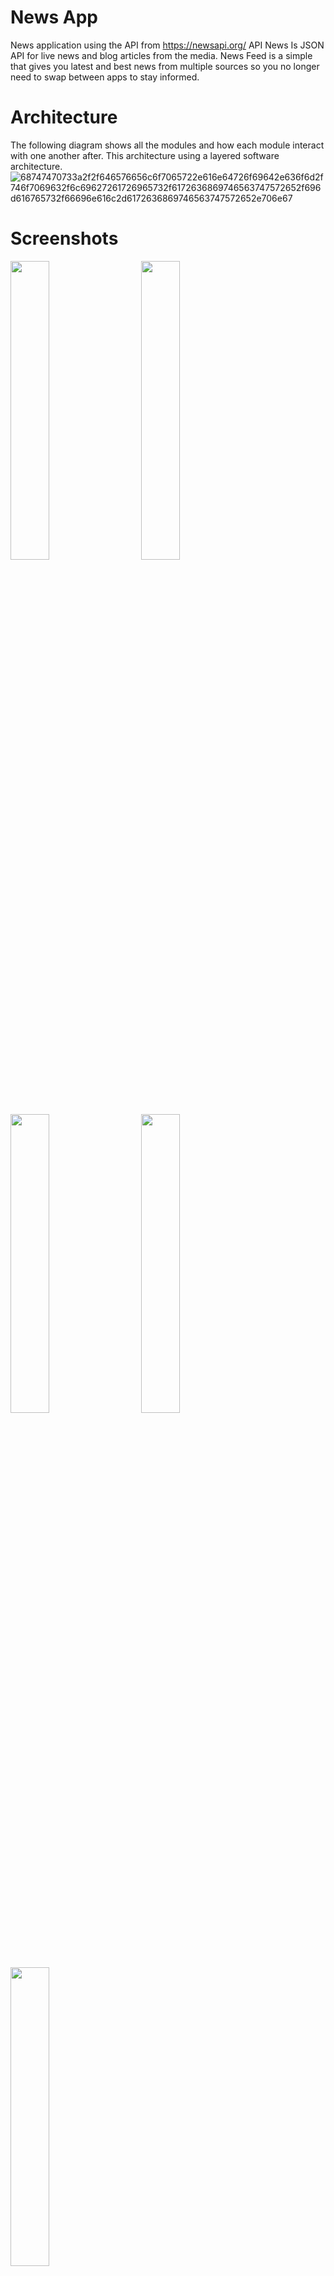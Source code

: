 # News App 
News application using the API from https://newsapi.org/
API News Is JSON API for live news and blog articles from the media.
News Feed is a simple that gives you latest and best news from multiple sources so you no longer need to swap between apps to stay informed.

# Architecture
The following diagram shows all the modules and how each module interact with one another after. This architecture using a layered software architecture.
![68747470733a2f2f646576656c6f7065722e616e64726f69642e636f6d2f746f7069632f6c69627261726965732f6172636869746563747572652f696d616765732f66696e616c2d6172636869746563747572652e706e67](https://user-images.githubusercontent.com/55722619/81968739-a8bec700-95d1-11ea-8682-48fe879c25ff.png)


# Screenshots 
<div>

<img src = "https://user-images.githubusercontent.com/54688005/162881140-39a980bb-e235-4e3b-87bb-aa44e99a65f5.png" width = 35%>
  <img width ="5%"/> 
<img src = "https://user-images.githubusercontent.com/54688005/162881148-8f2d6a47-4cd7-4522-a655-158a24f00613.png" width = 35%>
</div>


</div>


<div>
<img src = "https://user-images.githubusercontent.com/54688005/162881182-9256aaee-34a1-4893-a2e5-a30159d9c1b1.png" width = 35%>
  <img width ="5%"/> 
  
<img src = "https://user-images.githubusercontent.com/54688005/162881189-2dada45a-b21a-4453-b021-40b25b5c92bf.png" width = 35%>
</div>


<div>
<img src = "https://user-images.githubusercontent.com/54688005/162881206-a518abce-5b23-4666-bb3b-2f0df61148ee.png" width = 35%>
  <img width ="5%"/> 
  
</div>





# Languages and Tools 
* [Kotlin](https://kotlinlang.org/) - official programming language for Android development .
* [Coroutines](https://kotlinlang.org/docs/reference/coroutines-overview.html) - for asynchronous programming .
* [Android Architecture Components](https://developer.android.com/topic/libraries/architecture) - Collection of libraries that help you design robust, testable, and maintainable apps.
  - [LiveData](https://developer.android.com/topic/libraries/architecture/livedata) - Data objects that notify views when the underlying database changes.
  - [ViewModel](https://developer.android.com/topic/libraries/architecture/viewmodel) - Stores UI-related data that isn't destroyed on UI changes. 
  - [Room](https://developer.android.com/topic/libraries/architecture/room) - Access your app's SQLite database with in-app objects and compile-time checks.
  - [Navigation](https://developer.android.com/guide/navigation) - 
* [Retrofit](https://square.github.io/retrofit/) - A type-safe HTTP client for Android and Java.
* [Fragment](https://developer.android.com/guide/components/fragments)
* [Glide](https://bumptech.github.io/glide/) for image loading
* [pretty time ](https://www.ocpsoft.org/prettytime/) - format time 



# How to install and run the project.
You can download Apk from **release** section 










